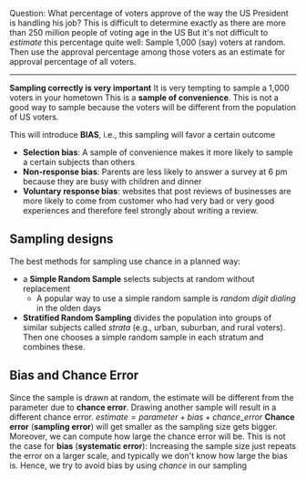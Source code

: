 Question: What percentage of voters approve of the way the US President is handling his job?
This is difficult to determine exactly as there are more than 250 million people of voting age in the US
But it's not difficult to *estimate* this percentage quite well:
	Sample 1,000 (say) voters at random. Then use the approval percentage among those voters as an estimate for approval percentage of all voters.

---
**Sampling correctly is very important**
It is very tempting to sample a 1,000 voters in your hometown
This is a **sample of convenience**. This is not a good way to sample because the voters will be different from the population of US voters.

This will introduce **BIAS**, i.e., this sampling will favor a certain outcome
* **Selection bias**: A sample of convenience makes it more likely to sample a certain subjects than others
* **Non-response bias**: Parents are less likely to answer a survey at 6 pm because they are busy with children and dinner
* **Voluntary response bias**: websites that post reviews of businesses are more likely to come from customer who had very bad or very good experiences and therefore feel strongly about writing a review.

## Sampling designs
The best methods for sampling use chance in a planned way:
* a **Simple Random Sample** selects subjects at random without replacement
	* A popular way to use a simple random sample is *random digit dialing* in the olden days
* **Stratified Random Sampling** divides the population into groups of similar subjects called *strata* (e.g., urban, suburban, and rural voters). Then one chooses a simple random sample in each stratum and combines these.

## Bias and Chance Error
Since the sample is drawn at random, the estimate will be different from the parameter due to **chance error**. Drawing another sample will result in a different chance error.
	$estimate=parameter + bias + chance\_error$
**Chance error** (**sampling error**) will get smaller as the sampling size gets bigger. Moreover, we can compute how large the chance error will be.
This is not the case for **bias** (**systematic error**):
Increasing the sample size just repeats the error on a larger scale, and typically we don't know how large the bias is.
Hence, we try to avoid bias by using *chance* in our sampling


